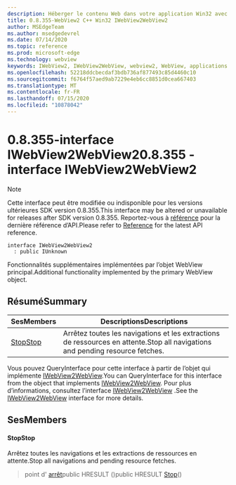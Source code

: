 ```yaml
---
description: Héberger le contenu Web dans votre application Win32 avec le contrôle Microsoft Edge WebView2
title: 0.8.355-WebView2 C++ Win32 IWebView2WebView2
author: MSEdgeTeam
ms.author: msedgedevrel
ms.date: 07/14/2020
ms.topic: reference
ms.prod: microsoft-edge
ms.technology: webview
keywords: IWebView2, IWebView2WebView, webview2, WebView, applications Win32, Win32, Edge
ms.openlocfilehash: 52218ddcbecdaf3bdb736af877493c85d4460c10
ms.sourcegitcommit: f6764f57aed9ab7229e4eb6cc8851d0cea667403
ms.translationtype: MT
ms.contentlocale: fr-FR
ms.lasthandoff: 07/15/2020
ms.locfileid: "10878042"
---
```

# <span data-ttu-id="9f6a9-104">0.8.355-interface IWebView2WebView2</span><span class="sxs-lookup"><span data-stu-id="9f6a9-104">0.8.355 - interface IWebView2WebView2</span></span> 

> [!NOTE]
> <span data-ttu-id="9f6a9-105">Cette interface peut être modifiée ou indisponible pour les versions ultérieures SDK version 0.8.355.</span><span class="sxs-lookup"><span data-stu-id="9f6a9-105">This interface may be altered or unavailable for releases after SDK version 0.8.355.</span></span> <span data-ttu-id="9f6a9-106">Reportez-vous à [référence](../../../webview2-api-reference.md) pour la dernière référence d’API.</span><span class="sxs-lookup"><span data-stu-id="9f6a9-106">Please refer to [Reference](../../../webview2-api-reference.md) for the latest API reference.</span></span>

```
interface IWebView2WebView2
  : public IUnknown
```

<span data-ttu-id="9f6a9-107">Fonctionnalités supplémentaires implémentées par l’objet WebView principal.</span><span class="sxs-lookup"><span data-stu-id="9f6a9-107">Additional functionality implemented by the primary WebView object.</span></span>

## <span data-ttu-id="9f6a9-108">Résumé</span><span class="sxs-lookup"><span data-stu-id="9f6a9-108">Summary</span></span>

 <span data-ttu-id="9f6a9-109">Ses</span><span class="sxs-lookup"><span data-stu-id="9f6a9-109">Members</span></span>                        | <span data-ttu-id="9f6a9-110">Descriptions</span><span class="sxs-lookup"><span data-stu-id="9f6a9-110">Descriptions</span></span>
--------------------------------|---------------------------------------------
[<span data-ttu-id="9f6a9-111">Stop</span><span class="sxs-lookup"><span data-stu-id="9f6a9-111">Stop</span></span>](#stop) | <span data-ttu-id="9f6a9-112">Arrêtez toutes les navigations et les extractions de ressources en attente.</span><span class="sxs-lookup"><span data-stu-id="9f6a9-112">Stop all navigations and pending resource fetches.</span></span>

<span data-ttu-id="9f6a9-113">Vous pouvez QueryInterface pour cette interface à partir de l’objet qui implémente [IWebView2WebView](IWebView2WebView.md).</span><span class="sxs-lookup"><span data-stu-id="9f6a9-113">You can QueryInterface for this interface from the object that implements [IWebView2WebView](IWebView2WebView.md).</span></span> <span data-ttu-id="9f6a9-114">Pour plus d’informations, consultez l’interface [IWebView2WebView](IWebView2WebView.md) .</span><span class="sxs-lookup"><span data-stu-id="9f6a9-114">See the [IWebView2WebView](IWebView2WebView.md) interface for more details.</span></span>

## <span data-ttu-id="9f6a9-115">Ses</span><span class="sxs-lookup"><span data-stu-id="9f6a9-115">Members</span></span>

#### <span data-ttu-id="9f6a9-116">Stop</span><span class="sxs-lookup"><span data-stu-id="9f6a9-116">Stop</span></span> 

<span data-ttu-id="9f6a9-117">Arrêtez toutes les navigations et les extractions de ressources en attente.</span><span class="sxs-lookup"><span data-stu-id="9f6a9-117">Stop all navigations and pending resource fetches.</span></span>

> <span data-ttu-id="9f6a9-118">point d' [arrêt](#stop)public HRESULT ()</span><span class="sxs-lookup"><span data-stu-id="9f6a9-118">public HRESULT [Stop](#stop)()</span></span>

